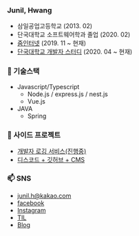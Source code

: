 ### Junil, Hwang

- 삼일공업고등학교 (2013. 02)
- 단국대학교 소프트웨어학과 졸업 (2020. 02)
- [줌인터넷](https://zuminternet.com/) (2019. 11 ~ 현재)
- [단국대학교 개발자 스터디](https://github.com/DKU-STUDY) (2020. 04 ~ 현재)

### 🔭 기술스택

- Javascript/Typescript
  - Node.js / express.js / nest.js
  - Vue.js
- JAVA
  - Spring

### 👯 사이드 프로젝트

- [개발자 로깅 서비스(진행중)](https://github.com/JunilHwang/DKU-Software-Engineering-Logging-Service)
- [디스코드 + 깃허브 + CMS](https://github.com/JunilHwang/discord-study-bot)

### 📫 SNS

- junil.h@kakao.com
- [facebook](https://www.facebook.com/profile.php?id=100013271537671)
- [Instagram](https://www.instagram.com/hwang_junil/?hl=ko)
- [TIL](https://junilhwang.github.io/TIL/)
- [Blog](http://junil-hwang.com)

<!--
**JunilHwang/JunilHwang** is a ✨ _special_ ✨ repository because its `README.md` (this file) appears on your GitHub profile.

Here are some ideas to get you started:

- 🔭 I’m currently working on ...
- 🌱 I’m currently learning ...
- 👯 I’m looking to collaborate on ...
- 🤔 I’m looking for help with ...
- 💬 Ask me about ...
- 📫 How to reach me: ...
- 😄 Pronouns: ...
- ⚡ Fun fact: ...
-->
